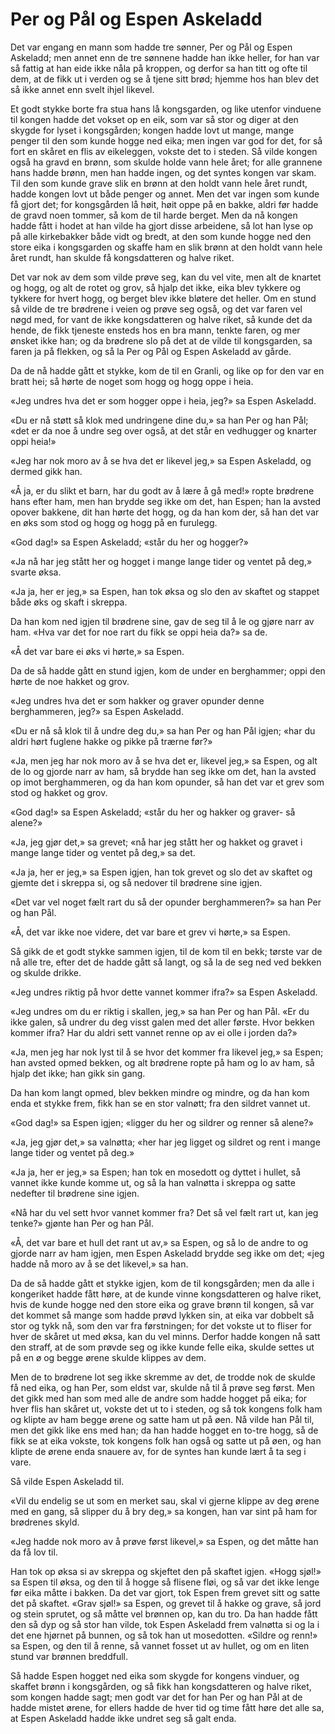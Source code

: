 # Per og Pål og Espen Askeladd

Det var engang en mann som hadde tre sønner, Per og Pål og Espen Askeladd; men annet enn de tre sønnene hadde han ikke heller, for han var så fattig at han eide ikke nåla på kroppen, og derfor sa han titt og ofte til dem, at de fikk ut i verden og se å tjene sitt brød; hjemme hos han blev det så ikke annet enn svelt ihjel likevel.

Et godt stykke borte fra stua hans lå kongsgarden, og like utenfor vinduene til kongen hadde det vokset op en eik, som var så stor og diger at den skygde for lyset i kongsgården; kongen hadde lovt ut mange, mange penger til den som kunde hogge ned eika; men ingen var god for det, for så fort en skåret en flis av eikeleggen, vokste det to i steden. Så vilde kongen også ha gravd en brønn, som skulde holde vann hele året; for alle grannene hans hadde brønn, men han hadde ingen, og det syntes kongen var skam. Til den som kunde grave slik en brønn at den holdt vann hele året rundt, hadde kongen lovt ut både penger og annet. Men det var ingen som kunde få gjort det; for kongsgården lå høit, høit oppe på en bakke, aldri før hadde de gravd noen tommer, så kom de til harde berget. Men da nå kongen hadde fått i hodet at han vilde ha gjort disse arbeidene, så lot han lyse op på alle kirkebakker både vidt og bredt, at den som kunde hogge ned den store eika i kongsgarden og skaffe ham en slik brønn at den holdt vann hele året rundt, han skulde få kongsdatteren og halve riket.

Det var nok av dem som vilde prøve seg, kan du vel vite, men alt de knartet og hogg, og alt de rotet og grov, så hjalp det ikke, eika blev tykkere og tykkere for hvert hogg, og berget blev ikke bløtere det heller. Om en stund så vilde de tre brødrene i veien og prøve seg også, og det var faren vel nøgd med, for vant de ikke kongsdatteren og halve riket, så kunde det da hende, de fikk tjeneste ensteds hos en bra mann, tenkte faren, og mer ønsket ikke han; og da brødrene slo på det at de vilde til kongsgarden, sa faren ja på flekken, og så la Per og Pål og Espen Askeladd av gårde.

Da de nå hadde gått et stykke, kom de til en Granli, og like op for den var en bratt hei; så hørte de noget som hogg og hogg oppe i heia.

«Jeg undres hva det er som hogger oppe i heia, jeg?» sa Espen Askeladd.

«Du er nå støtt så klok med undringene dine du,» sa han Per og han Pål; «det er da noe å undre seg over også, at det står en vedhugger og knarter oppi heia!»

«Jeg har nok moro av å se hva det er likevel jeg,» sa Espen Askeladd, og dermed gikk han.

«Å ja, er du slikt et barn, har du godt av å lære å gå med!» ropte brødrene hans efter ham, men han brydde seg ikke om det, han Espen; han la avsted opover bakkene, dit han hørte det hogg, og da han kom der, så han det var en øks som stod og hogg og hogg på en furulegg.

«God dag!» sa Espen Askeladd; «står du her og hogger?»

«Ja nå har jeg stått her og hogget i mange lange tider og ventet på deg,» svarte øksa.

«Ja ja, her er jeg,» sa Espen, han tok øksa og slo den av skaftet og stappet både øks og skaft i skreppa.

Da han kom ned igjen til brødrene sine, gav de seg til å le og gjøre narr av ham. «Hva var det for noe rart du fikk se oppi heia da?» sa de.

«Å det var bare ei øks vi hørte,» sa Espen.

Da de så hadde gått en stund igjen, kom de under en berghammer; oppi den hørte de noe hakket og grov.

«Jeg undres hva det er som hakker og graver opunder denne berghammeren, jeg?» sa Espen Askeladd.

«Du er nå så klok til å undre deg du,» sa han Per og han Pål igjen; «har du aldri hørt fuglene hakke og pikke på trærne før?»

«Ja, men jeg har nok moro av å se hva det er, likevel jeg,» sa Espen, og alt de lo og gjorde narr av ham, så brydde han seg ikke om det, han la avsted op imot berghammeren, og da han kom opunder, så han det var et grev som stod og hakket og grov.

«God dag!» sa Espen Askeladd; «står du her og hakker og graver- så alene?»

«Ja, jeg gjør det,» sa grevet; «nå har jeg stått her og hakket og gravet i mange lange tider og ventet på deg,» sa det.

«Ja ja, her er jeg,» sa Espen igjen, han tok grevet og slo det av skaftet og gjemte det i skreppa si, og så nedover til brødrene sine igjen.

«Det var vel noget fælt rart du så der opunder berghammeren?» sa han Per og han Pål.

«Å, det var ikke noe videre, det var bare et grev vi hørte,» sa Espen.

Så gikk de et godt stykke sammen igjen, til de kom til en bekk; tørste var de nå alle tre, efter det de hadde gått så langt, og så la de seg ned ved bekken og skulde drikke.

«Jeg undres riktig på hvor dette vannet kommer ifra?» sa Espen Askeladd.

«Jeg undres om du er riktig i skallen, jeg,» sa han Per og han Pål. «Er du ikke galen, så undrer du deg visst galen med det aller første. Hvor bekken kommer ifra? Har du aldri sett vannet renne op av ei olle i jorden da?»

«Ja, men jeg har nok lyst til å se hvor det kommer fra likevel jeg,» sa Espen; han avsted opmed bekken, og alt brødrene ropte på ham og lo av ham, så hjalp det ikke; han gikk sin gang.

Da han kom langt opmed, blev bekken mindre og mindre, og da han kom enda et stykke frem, fikk han se en stor valnøtt; fra den sildret vannet ut.

«God dag!» sa Espen igjen; «ligger du her og sildrer og renner så alene?»

«Ja, jeg gjør det,» sa valnøtta; «her har jeg ligget og sildret og rent i mange lange tider og ventet på deg.»

«Ja ja, her er jeg,» sa Espen; han tok en mosedott og dyttet i hullet, så vannet ikke kunde komme ut, og så la han valnøtta i skreppa og satte nedefter til brødrene sine igjen.

«Nå har du vel sett hvor vannet kommer fra? Det så vel fælt rart ut, kan jeg tenke?» gjønte han Per og han Pål.

«Å, det var bare et hull det rant ut av,» sa Espen, og så lo de andre to og gjorde narr av ham igjen, men Espen Askeladd brydde seg ikke om det; «jeg hadde nå moro av å se det likevel,» sa han.

Da de så hadde gått et stykke igjen, kom de til kongsgården; men da alle i kongeriket hadde fått høre, at de kunde vinne kongsdatteren og halve riket, hvis de kunde hogge ned den store eika og grave brønn til kongen, så var det kommet så mange som hadde prøvd lykken sin, at eika var dobbelt så stor og tykk nå, som den var fra førstningen; for det vokste ut to fliser for hver de skåret ut med øksa, kan du vel minns. Derfor hadde kongen nå satt den straff, at de som prøvde seg og ikke kunde felle eika, skulde settes ut på en ø og begge ørene skulde klippes av dem.

Men de to brødrene lot seg ikke skremme av det, de trodde nok de skulde få ned eika, og han Per, som eldst var, skulde nå til å prøve seg først. Men det gikk med han som med alle de andre som hadde hogget på eika; for hver flis han skåret ut, vokste det ut to i steden, og så tok kongens folk ham og klipte av ham begge ørene og satte ham ut på øen. Nå vilde han Pål til, men det gikk like ens med han; da han hadde hogget en to-tre hogg, så de fikk se at eika vokste, tok kongens folk han også og satte ut på øen, og han klipte de ørene enda snauere av, for de syntes han kunde lært å ta seg i vare.

Så vilde Espen Askeladd til.

«Vil du endelig se ut som en merket sau, skal vi gjerne klippe av deg ørene med en gang, så slipper du å bry deg,» sa kongen, han var sint på ham for brødrenes skyld.

«Jeg hadde nok moro av å prøve først likevel,» sa Espen, og det måtte han da få lov til.

Han tok op øksa si av skreppa og skjeftet den på skaftet igjen. «Hogg sjøl!» sa Espen til øksa, og den til å hogge så flisene fløi, og så var det ikke lenge før eika måtte i bakken. Da det var gjort, tok Espen frem grevet sitt og satte det på skaftet. «Grav sjøl!» sa Espen, og grevet til å hakke og grave, så jord og stein sprutet, og så måtte vel brønnen op, kan du tro. Da han hadde fått den så dyp og så stor han vilde, tok Espen Askeladd frem valnøtta si og la i det ene hjørnet på bunnen, og så tok han ut mosedotten. «Sildre og renn!» sa Espen, og den til å renne, så vannet fosset ut av hullet, og om en liten stund var brønnen breddfull.

Så hadde Espen hogget ned eika som skygde for kongens vinduer, og skaffet brønn i kongsgården, og så fikk han kongsdatteren og halve riket, som kongen hadde sagt; men godt var det for han Per og han Pål at de hadde mistet ørene, for ellers hadde de hver tid og time fått høre det alle sa, at Espen Askeladd hadde ikke undret seg så galt enda.
